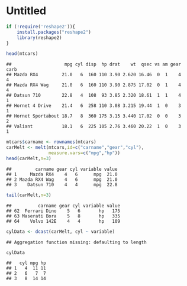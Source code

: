 Untitled
================

``` r
if (!require('reshape2')){
    install.packages("reshape2")
    library(reshape2)
}
```

``` r
head(mtcars)
```

    ##                    mpg cyl disp  hp drat    wt  qsec vs am gear carb
    ## Mazda RX4         21.0   6  160 110 3.90 2.620 16.46  0  1    4    4
    ## Mazda RX4 Wag     21.0   6  160 110 3.90 2.875 17.02  0  1    4    4
    ## Datsun 710        22.8   4  108  93 3.85 2.320 18.61  1  1    4    1
    ## Hornet 4 Drive    21.4   6  258 110 3.08 3.215 19.44  1  0    3    1
    ## Hornet Sportabout 18.7   8  360 175 3.15 3.440 17.02  0  0    3    2
    ## Valiant           18.1   6  225 105 2.76 3.460 20.22  1  0    3    1

``` r
mtcars$carname <- rownames(mtcars)
carMelt <- melt(mtcars,id=c("carname","gear","cyl"),
                measure.vars=c("mpg","hp"))
head(carMelt,n=3)
```

    ##         carname gear cyl variable value
    ## 1     Mazda RX4    4   6      mpg  21.0
    ## 2 Mazda RX4 Wag    4   6      mpg  21.0
    ## 3    Datsun 710    4   4      mpg  22.8

``` r
tail(carMelt,n=3)
```

    ##          carname gear cyl variable value
    ## 62  Ferrari Dino    5   6       hp   175
    ## 63 Maserati Bora    5   8       hp   335
    ## 64    Volvo 142E    4   4       hp   109

``` r
cylData <- dcast(carMelt, cyl ~ variable)
```

    ## Aggregation function missing: defaulting to length

``` r
cylData
```

    ##   cyl mpg hp
    ## 1   4  11 11
    ## 2   6   7  7
    ## 3   8  14 14
